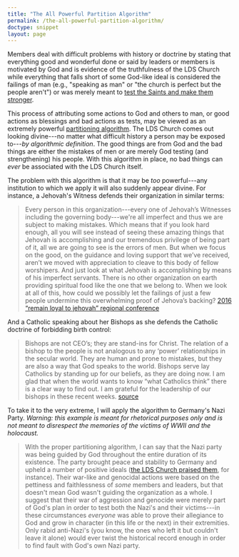 ```yaml
---
title: "The All Powerful Partition Algorithm"
permalink: /the-all-powerful-partition-algorithm/
doctype: snippet
layout: page
---
```


Members deal with difficult problems with history or doctrine by stating that everything good and wonderful done or said by leaders or members is motivated by God and is evidence of the truthfulness of the LDS Church while everything that falls short of some God-like ideal is considered the failings of man (e.g., "speaking as man" or "the church is perfect but the people aren't") or was merely meant to [test the Saints and make them stronger](https://www.reddit.com/r/exmormon/comments/7c3b57/thoughts_been_having_good_convos_with_tbm_gf_shes/).

This process of attributing some actions to God and others to man, or good actions as blessings and bad actions as tests, may be viewed as an extremely powerful [partitioning algorithm](https://stackoverflow.com/a/4578605/422075).  The LDS Church comes out looking divine---no matter what difficult history a person may be exposed to---_by algorithmic definition_.  The good things are from God and the bad things are either the mistakes of men or are merely God testing (and strengthening) his people.  With this algorithm in place, no bad things can *ever* be associated with the LDS Church itself.

The problem with this algorithm is that it may be _too_ powerful---any institution to which we apply it will also suddenly appear divine.  For instance, a Jehovah's Witness defends their organization in similar terms:

> Every person in this organization---every one of Jehovah’s Witnesses including the governing body---we're all imperfect and thus we are subject to making mistakes. Which means that if you look hard enough, all you will see instead of seeing these amazing things that Jehovah is accomplishing and our tremendous privilege of being part of it, all we are going to see is the errors of men. But when we focus on the good, on the guidance and loving support that we’ve received, aren’t we moved with appreciation to cleave to this body of fellow worshipers. And just look at what Jehovah is accomplishing by means of his imperfect servants. There is no other organization on earth providing spiritual food like the one that we belong to. When we look at all of this, how could we possibly let the failings of just a few people undermine this overwhelming proof of Jehova’s backing? [2016 “remain loyal to jehovah” regional conference](https://www.youtube.com/watch?v=c7GYXS5lhPc)

And a Catholic speaking about her Bishops as she defends the Catholic doctrine of forbidding birth control:

> Bishops are not CEO’s; they are stand-ins for Christ. The relation of a bishop to the people is not analogous to any ‘power’ relationships in the secular world. They are human and prone to mistakes, but they are also a way that God speaks to the world. Bishops serve lay Catholics by standing up for our beliefs, as they are doing now. I am glad that when the world wants to know “what Catholics think” there is a clear way to find out. I am grateful for the leadership of our bishops in these recent weeks. [source](https://www.onfaith.co/onfaith/2012/02/22/in-defense-of-the-catholic-church/11150)

To take it to the very extreme, I will apply the algorithm to Germany's Nazi Party.  *Warning: this example is meant for rhetorical purposes only and is not meant to disrespect the memories of the victims of WWII and the holocaust.*

> With the proper partitioning algorithm, I can say that the Nazi party was being guided by God throughout the entire duration of its existence.  The party brought peace and stability to Germany and upheld a number of positive ideals ([the LDS Church praised them](http://www.mormonthink.com/glossary/hitler.htm), for instance).  Their war-like and genocidal actions were based on the pettiness and faithlessness of _some_ members and leaders, but that doesn't mean God wasn't guiding the organization as a whole. I suggest that their war of aggression and genocide were merely part of God's plan in order to test both the Nazi's and their victims---in these circumstances _everyone_ was able to prove their allegiance to God and grow in character (in this life or the next) in their extremities.  Only rabid anti-Nazi's (you know, the ones who left it but couldn't leave it alone) would ever twist the historical record enough in order to find fault with God's own Nazi party.
